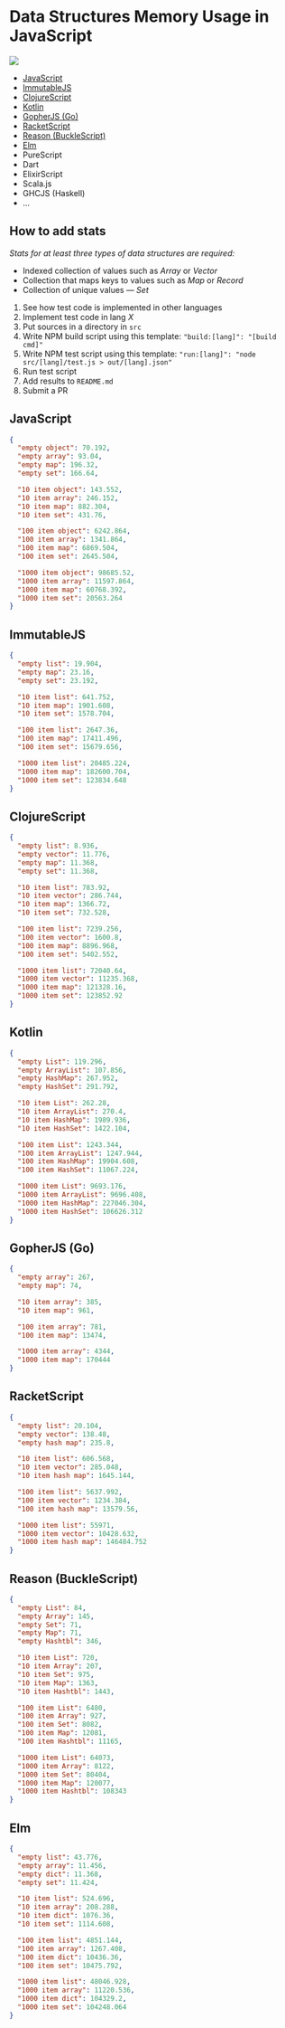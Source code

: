 # Data Structures Memory Usage in JavaScript

<img src="chart.png" />

- [JavaScript](#javascript)
- [ImmutableJS](#immutablejs)
- [ClojureScript](#clojurescript)
- [Kotlin](#kotlin)
- [GopherJS (Go)](#gopherjs-go)
- [RacketScript](#racketscript)
- [Reason (BuckleScript)](#reason-bucklescript)
- [Elm](#elm)
- PureScript
- Dart
- ElixirScript
- Scala.js
- GHCJS (Haskell)
- ...

## How to add stats

_Stats for at least three types of data structures are required:_
- Indexed collection of values such as _Array_ or _Vector_
- Collection that maps keys to values such as _Map_ or _Record_
- Collection of unique values — _Set_


1. See how test code is implemented in other languages
2. Implement test code in lang _X_
3. Put sources in a directory in `src`
4. Write NPM build script using this template: `"build:[lang]": "[build cmd]"`
5. Write NPM test script using this template: `"run:[lang]": "node src/[lang]/test.js > out/[lang].json"`
6. Run test script
7. Add results to `README.md`
8. Submit a PR

## JavaScript
```json
{
  "empty object": 70.192,
  "empty array": 93.04,
  "empty map": 196.32,
  "empty set": 166.64,

  "10 item object": 143.552,
  "10 item array": 246.152,
  "10 item map": 882.304,
  "10 item set": 431.76,

  "100 item object": 6242.864,
  "100 item array": 1341.864,
  "100 item map": 6869.504,
  "100 item set": 2645.504,

  "1000 item object": 98685.52,
  "1000 item array": 11597.864,
  "1000 item map": 60768.392,
  "1000 item set": 20563.264
}
```

## ImmutableJS
```json
{
  "empty list": 19.904,
  "empty map": 23.16,
  "empty set": 23.192,

  "10 item list": 641.752,
  "10 item map": 1901.608,
  "10 item set": 1578.704,

  "100 item list": 2647.36,
  "100 item map": 17411.496,
  "100 item set": 15679.656,

  "1000 item list": 20485.224,
  "1000 item map": 182600.704,
  "1000 item set": 123834.648
}

```

## ClojureScript
```json
{
  "empty list": 8.936,
  "empty vector": 11.776,
  "empty map": 11.368,
  "empty set": 11.368,

  "10 item list": 783.92,
  "10 item vector": 286.744,
  "10 item map": 1366.72,
  "10 item set": 732.528,

  "100 item list": 7239.256,
  "100 item vector": 1600.8,
  "100 item map": 8896.968,
  "100 item set": 5402.552,

  "1000 item list": 72040.64,
  "1000 item vector": 11235.368,
  "1000 item map": 121328.16,
  "1000 item set": 123852.92
}

```

## Kotlin
```json
{
  "empty List": 119.296,
  "empty ArrayList": 107.856,
  "empty HashMap": 267.952,
  "empty HashSet": 291.792,

  "10 item List": 262.28,
  "10 item ArrayList": 270.4,
  "10 item HashMap": 1989.936,
  "10 item HashSet": 1422.104,

  "100 item List": 1243.344,
  "100 item ArrayList": 1247.944,
  "100 item HashMap": 19904.608,
  "100 item HashSet": 11067.224,

  "1000 item List": 9693.176,
  "1000 item ArrayList": 9696.408,
  "1000 item HashMap": 227046.304,
  "1000 item HashSet": 106626.312
}
```

## GopherJS (Go)
```json
{
  "empty array": 267,
  "empty map": 74,

  "10 item array": 385,
  "10 item map": 961,

  "100 item array": 781,
  "100 item map": 13474,

  "1000 item array": 4344,
  "1000 item map": 170444
}
```

## RacketScript
```json
{
  "empty list": 20.104,
  "empty vector": 138.48,
  "empty hash map": 235.8,

  "10 item list": 606.568,
  "10 item vector": 285.048,
  "10 item hash map": 1645.144,

  "100 item list": 5637.992,
  "100 item vector": 1234.384,
  "100 item hash map": 13579.56,

  "1000 item list": 55971,
  "1000 item vector": 10428.632,
  "1000 item hash map": 146484.752
}
```

## Reason (BuckleScript)
```json
{
  "empty List": 84,
  "empty Array": 145,
  "empty Set": 71,
  "empty Map": 71,
  "empty Hashtbl": 346,

  "10 item List": 720,
  "10 item Array": 207,
  "10 item Set": 975,
  "10 item Map": 1363,
  "10 item Hashtbl": 1443,

  "100 item List": 6480,
  "100 item Array": 927,
  "100 item Set": 8082,
  "100 item Map": 12081,
  "100 item Hashtbl": 11165,

  "1000 item List": 64073,
  "1000 item Array": 8122,
  "1000 item Set": 80404,
  "1000 item Map": 120077,
  "1000 item Hashtbl": 108343
}
```

## Elm
```json
{
  "empty list": 43.776,
  "empty array": 11.456,
  "empty dict": 11.368,
  "empty set": 11.424,

  "10 item list": 524.696,
  "10 item array": 208.288,
  "10 item dict": 1076.36,
  "10 item set": 1114.608,

  "100 item list": 4851.144,
  "100 item array": 1267.408,
  "100 item dict": 10436.36,
  "100 item set": 10475.792,

  "1000 item list": 48046.928,
  "1000 item array": 11220.536,
  "1000 item dict": 104329.2,
  "1000 item set": 104248.064
}
```

